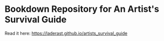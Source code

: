 # Bookdown Repository for An Artist's Survival Guide

Read it here: https://laderast.github.io/artists_survival_guide